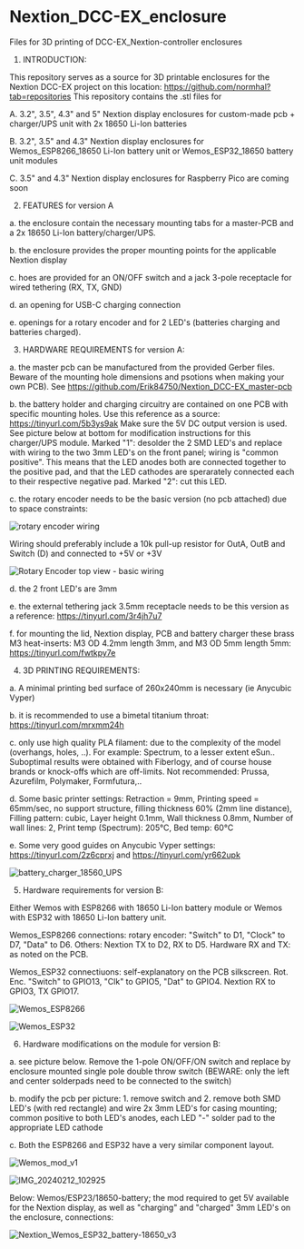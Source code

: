 # Nextion_DCC-EX_enclosure
Files for 3D printing of DCC-EX_Nextion-controller enclosures

1. INTRODUCTION:

  This repository serves as a source for 3D printable enclosures for the Nextion DCC-EX project on this location: https://github.com/normhal?tab=repositories
  This repository contains the .stl files for 
  
  A. 3.2", 3.5", 4.3" and 5" Nextion display enclosures for custom-made pcb + charger/UPS unit with 2x 18650 Li-Ion batteries
  
  B. 3.2", 3.5" and 4.3" Nextion display enclosures for Wemos_ESP8266_18650 Li-Ion battery unit or Wemos_ESP32_18650 battery unit modules

  C. 3.5" and 4.3" Nextion display enclosures for Raspberry Pico are coming soon
  
        

2. FEATURES for version A

  a. the enclosure contain the necessary mounting tabs for a master-PCB and a 2x 18650 Li-Ion battery/charger/UPS.

  b. the enclosure provides the proper mounting points for the applicable Nextion display

  c. hoes are provided for an ON/OFF switch and a jack 3-pole receptacle for wired tethering (RX, TX, GND)

  d. an opening for USB-C charging connection

  e. openings for a rotary encoder and for 2 LED's (batteries charging and batteries charged).

  
  

3. HARDWARE REQUIREMENTS for version A:

  a. the master pcb can be manufactured from the provided Gerber files. Beware of the mounting hole dimensions and psotions when making your own PCB).
  See https://github.com/Erik84750/Nextion_DCC-EX_master-pcb
  
  b. the battery holder and charging circuitry are contained on one PCB with specific mounting holes. Use this reference as a source: https://tinyurl.com/5b3ys9ak
    Make sure the 5V DC output version is used. See picture below at bottom for modification instructions for this charger/UPS module.
    Marked "1": desolder the 2 SMD LED's and replace with wiring to the two 3mm LED's on the front panel; wiring is "common positive". 
    This means that the LED anodes both are connected together to the positive pad, and that the LED cathodes are sperarately connected each to their respective negative pad. 
    Marked "2": cut this LED.
    
  c. the rotary encoder needs to be  the basic version (no pcb attached) due to space constraints:
  
  ![rotary encoder wiring](https://github.com/Erik84750/Nextion_DCC-EX_enclosure/assets/20128852/b71eeac2-33ba-4ad2-aea9-3c3f7c741231)
  
  Wiring should preferably include a 10k pull-up resistor for OutA, OutB and Switch (D) and connected to +5V or +3V

  ![Rotary Encoder top view - basic wiring](https://github.com/Erik84750/Nextion_DCC-EX_enclosure/assets/20128852/7874d2f4-88f7-4a9a-8dbd-0af8db7db52f)

  
  d. the 2 front LED's are 3mm

  
  e. the external tethering jack 3.5mm receptacle needs to be this version as a reference: https://tinyurl.com/3r4jh7u7
  
  f. for mounting the lid, Nextion display, PCB and battery charger these brass M3 heat-inserts: M3 OD 4.2mm length 3mm, and M3 OD 5mm length 5mm:
    https://tinyurl.com/fwtkpy7e



4. 3D PRINTING REQUIREMENTS:

  a. A minimal printing bed surface of 260x240mm is necessary (ie Anycubic Vyper)
  
  b. it is recommended to use a bimetal titanium throat: https://tinyurl.com/mrxmm24h
  
  c. only use high quality PLA filament: due to the complexity of the model (overhangs, holes, ..). For example: Spectrum, to a lesser extent eSun..
    Suboptimal results were obtained with Fiberlogy, and of course house brands or knock-offs which are off-limits. Not recommended: Prussa, Azurefilm, Polymaker, Formfutura,..
    
  d. Some basic printer settings: Retraction = 9mm, Printing speed = 65mm/sec, no support structure, filling thickness 60% (2mm line distance),
    Filling pattern: cubic, Layer height 0.1mm, Wall thickness 0.8mm, Number of wall lines: 2, Print temp (Spectrum): 205°C, Bed temp: 60°C

  e. Some very good guides on Anycubic Vyper settings: https://tinyurl.com/2z6cprxj and https://tinyurl.com/yr662upk



![battery_charger_18560_UPS](https://github.com/Erik84750/Nextion_DCC-EX_enclosure/assets/20128852/30bb41c3-2cc0-40ef-bc59-00ba92e76630)


5. Hardware requirements for version B:

Either Wemos with ESP8266 with 18650 Li-Ion battery module or Wemos with ESP32 with 18650 Li-Ion battery unit.

Wemos_ESP8266 connections: rotary encoder: "Switch" to D1, "Clock" to D7, "Data" to D6. Others: Nextion TX to D2, RX to D5. Hardware RX and TX: as noted on the PCB.

Wemos_ESP32 connectiuons: self-explanatory on the PCB silkscreen. Rot. Enc. "Switch" to GPIO13, "Clk" to GPIO5, "Dat" to GPIO4. Nextion RX to GPIO3, TX GPIO17.



![Wemos_ESP8266](https://github.com/Erik84750/Nextion_DCC-EX_enclosure/assets/20128852/2a78477c-46e7-4568-a621-8d5ff625d159)


![Wemos_ESP32](https://github.com/Erik84750/Nextion_DCC-EX_enclosure/assets/20128852/cd38bd68-2209-46b7-a078-d1826cf59e98)


6. Hardware modifications on the module for version B:

  a. see picture below. Remove the 1-pole ON/OFF/ON switch and replace by enclosure mounted single pole double throw switch (BEWARE: only the left and center solderpads need to be connected to the switch)

  b. modify the pcb per picture: 1. remove switch and 2. remove both SMD LED's (with red rectangle) and wire 2x 3mm LED's for casing mounting; common positive to both LED's anodes, each LED "-" solder pad to the appropriate LED cathode

  c. Both the ESP8266 and ESP32 have a very similar component layout.



![Wemos_mod_v1](https://github.com/Erik84750/Nextion_DCC-EX_enclosure/assets/20128852/9fa37202-cf63-4627-877d-13471f64242b)


![IMG_20240212_102925](https://github.com/Erik84750/Nextion_DCC-EX_enclosure/assets/20128852/eb850c10-4ebc-4173-909d-61f7638bcddb)

Below: Wemos/ESP23/18650-battery; the mod required to get 5V available for the Nextion display, as well as "charging" and "charged" 3mm LED's on the enclosure, connections:


![Nextion_Wemos_ESP32_battery-18650_v3](https://github.com/Erik84750/Nextion_DCC-EX_enclosure/assets/20128852/b0f8d7ac-6ab0-4bcf-8c45-2d7beaa83414)

